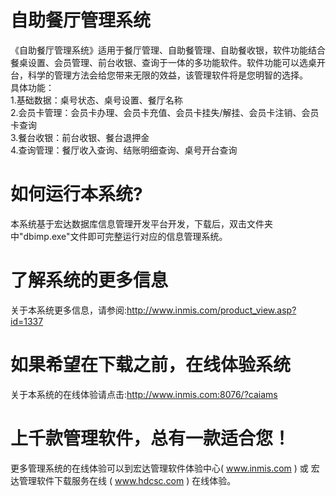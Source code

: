 # 自助餐厅管理系统

《自助餐厅管理系统》适用于餐厅管理、自助餐管理、自助餐收银，软件功能结合餐桌设置、会员管理、前台收银、查询于一体的多功能软件。软件功能可以选桌开台，科学的管理方法会给您带来无限的效益，该管理软件将是您明智的选择。  
 具体功能：  
  1.基础数据：桌号状态、桌号设置、餐厅名称   
  2.会员卡管理：会员卡办理、会员卡充值、会员卡挂失/解挂、会员卡注销、会员卡查询   
  3.餐台收银：前台收银、餐台退押金  
  4.查询管理：餐厅收入查询、结账明细查询、桌号开台查询   

# 如何运行本系统?

本系统基于宏达数据库信息管理开发平台开发，下载后，双击文件夹中"dbimp.exe"文件即可完整运行对应的信息管理系统。

# 了解系统的更多信息

关于本系统更多信息，请参阅:http://www.inmis.com/product_view.asp?id=1337

# 如果希望在下载之前，在线体验系统

关于本系统的在线体验请点击:http://www.inmis.com:8076/?caiams

# 上千款管理软件，总有一款适合您！

更多管理系统的在线体验可以到宏达管理软件体验中心( www.inmis.com ) 或 宏达管理软件下载服务在线 ( www.hdcsc.com ) 在线体验。

